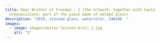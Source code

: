 ```yaml
---
title: Dear Brother of Freedom - 1 (the artwork; together with Saule
  Urbanavičiute; part of the piece made of molded glass)
description: "2019, stained glass, watercolor, 240x88  "
images:
  - image: images/mielas-laisves-broli_1.jpg
    alt: "1"
---
```

